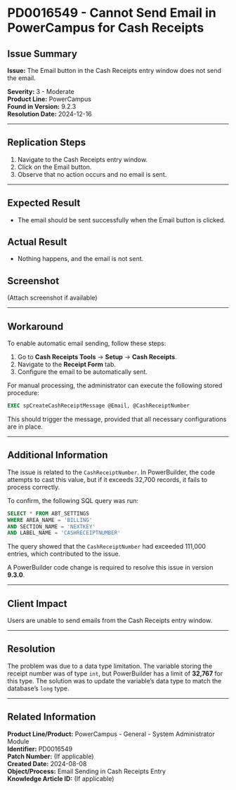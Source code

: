 # PD0016549 - Cannot Send Email in PowerCampus for Cash Receipts

## Issue Summary
**Issue:** The Email button in the Cash Receipts entry window does not send the email.

**Severity:** 3 - Moderate  
**Product Line:** PowerCampus  
**Found in Version:** 9.2.3  
**Resolution Date:** 2024-12-16  

---

## Replication Steps
1. Navigate to the Cash Receipts entry window.
2. Click on the Email button.
3. Observe that no action occurs and no email is sent.

---

## Expected Result
- The email should be sent successfully when the Email button is clicked.

## Actual Result
- Nothing happens, and the email is not sent.

## Screenshot
(Attach screenshot if available)

---

## Workaround
To enable automatic email sending, follow these steps:
1. Go to **Cash Receipts Tools** → **Setup** → **Cash Receipts**.
2. Navigate to the **Receipt Form** tab.
3. Configure the email to be automatically sent.

For manual processing, the administrator can execute the following stored procedure:
```sql
EXEC spCreateCashReceiptMessage @Email, @CashReceiptNumber
```
This should trigger the message, provided that all necessary configurations are in place.

---

## Additional Information
The issue is related to the `CashReceiptNumber`. In PowerBuilder, the code attempts to cast this value, but if it exceeds 32,700 records, it fails to process correctly. 

To confirm, the following SQL query was run:
```sql
SELECT * FROM ABT_SETTINGS 
WHERE AREA_NAME = 'BILLING' 
AND SECTION_NAME = 'NEXTKEY' 
AND LABEL_NAME = 'CASHRECEIPTNUMBER'
```

The query showed that the `CashReceiptNumber` had exceeded 111,000 entries, which contributed to the issue.

A PowerBuilder code change is required to resolve this issue in version **9.3.0**.

---

## Client Impact
Users are unable to send emails from the Cash Receipts entry window.

---

## Resolution
The problem was due to a data type limitation. The variable storing the receipt number was of type `int`, but PowerBuilder has a limit of **32,767** for this type. The solution was to update the variable’s data type to match the database’s `long` type.

---

## Related Information
**Product Line/Product:** PowerCampus - General - System Administrator Module  
**Identifier:** PD0016549  
**Patch Number:** (If applicable)  
**Created Date:** 2024-08-08  
**Object/Process:** Email Sending in Cash Receipts Entry  
**Knowledge Article ID:** (If applicable)

